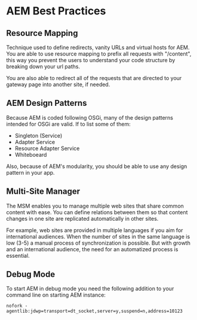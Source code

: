 # AEM Best Practices

## Resource Mapping

Technique used to define redirects, vanity URLs and virtual hosts for AEM. You are able to use resource mapping to prefix all requests with "/content", this way you prevent the users to understand your code structure by breaking down your url paths.

You are also able to redirect all of the requests that are directed to your gateway page into another site, if needed.

## AEM Design Patterns

Because AEM is coded following OSGi, many of the design patterns intended for OSGi are valid. If to list some of them:

- Singleton (Service)
- Adapter Service
- Resource Adapter Service
- Whiteboeard

Also, because of AEM's modularity, you should be able to use any design pattern in your app.

## Multi-Site Manager

The MSM enables you to manage multiple web sites that share common content with ease. You can define relations between them so that content changes in one site are replicated automatically in other sites.

For example, web sites are provided in multiple languages if you aim for international audiences. When the number of sites in the same language is low (3-5) a manual process of synchronization is possible. But with growth and an international audience, the need for an automatized process is essential.

## Debug Mode

To start AEM in debug mode you need the following addition to your command line on starting AEM instance:

``` nofork -agentlib:jdwp=transport=dt_socket,server=y,suspend=n,address=10123 ```